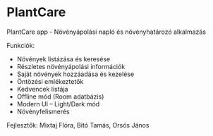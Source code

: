# PlantCare
PlantCare app - Növényápolási napló és növényhatározó alkalmazás

Funkciók:
- Növények listázása és keresése
- Részletes növényápolási információk
- Saját növények hozzáadása és kezelése
- Öntözési emlékeztetők
- Kedvencek listája
- Offline mód (Room adatbázis)
- Modern UI – Light/Dark mód
- Növényfelismerés

Fejlesztők: Mixtaj Flóra, Bitó Tamás, Orsós János

